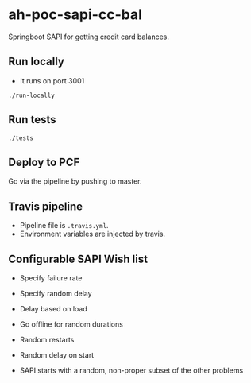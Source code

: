 # ah-poc-sapi-cc-bal

Springboot SAPI for getting credit card balances.

## Run locally

- It runs on port 3001

`./run-locally`


## Run tests

`./tests`

## Deploy to PCF

Go via the pipeline by pushing to master.

## Travis pipeline

- Pipeline file is `.travis.yml`.
- Environment variables are injected by travis.

## Configurable SAPI Wish list

- Specify failure rate
- Specify random delay
- Delay based on load
- Go offline for random durations
- Random restarts
- Random delay on start

- SAPI starts with a random, non-proper subset of the other problems